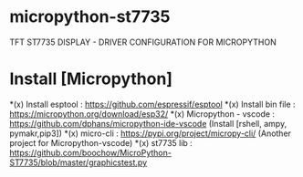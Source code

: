 # micropython-st7735
TFT ST7735 DISPLAY - DRIVER CONFIGURATION FOR MICROPYTHON 

# Install [Micropython] 
*(x) Install esptool       : https://github.com/espressif/esptool 
*(x) Install bin file      : https://micropython.org/download/esp32/
*(x) Micropython - vscode  : https://github.com/dphans/micropython-ide-vscode (Install [rshell, ampy, pymakr,pip3])
*(x) micro-cli             : https://pypi.org/project/micropy-cli/  (Another project for Micropython-vscode) 
*(x) st7735 lib            : https://github.com/boochow/MicroPython-ST7735/blob/master/graphicstest.py


